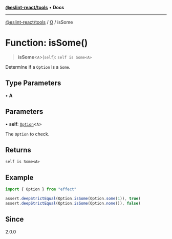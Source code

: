 [**@eslint-react/tools**](../../../README.md) • **Docs**

***

[@eslint-react/tools](../../../README.md) / [O](../README.md) / isSome

# Function: isSome()

> **isSome**\<`A`\>(`self`): `self is Some<A>`

Determine if a `Option` is a `Some`.

## Type Parameters

• **A**

## Parameters

• **self**: [`Option`](../type-aliases/Option.md)\<`A`\>

The `Option` to check.

## Returns

`self is Some<A>`

## Example

```ts
import { Option } from "effect"

assert.deepStrictEqual(Option.isSome(Option.some(1)), true)
assert.deepStrictEqual(Option.isSome(Option.none()), false)
```

## Since

2.0.0
